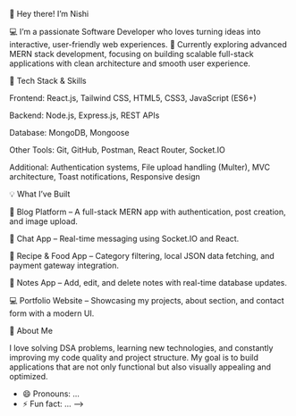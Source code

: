 👋 Hey there! I’m Nishi

💻 I’m a passionate Software Developer who loves turning ideas into interactive, user-friendly web experiences.
🌱 Currently exploring advanced MERN stack development, focusing on building scalable full-stack applications with clean architecture and smooth user experience.

🚀 Tech Stack & Skills

Frontend: React.js, Tailwind CSS, HTML5, CSS3, JavaScript (ES6+)

Backend: Node.js, Express.js, REST APIs

Database: MongoDB, Mongoose

Other Tools: Git, GitHub, Postman, React Router, Socket.IO

Additional: Authentication systems, File upload handling (Multer), MVC architecture, Toast notifications, Responsive design

💡 What I’ve Built

📝 Blog Platform – A full-stack MERN app with authentication, post creation, and image upload.

💬 Chat App – Real-time messaging using Socket.IO and React.

🍔 Recipe & Food App – Category filtering, local JSON data fetching, and payment gateway integration.

🧾 Notes App – Add, edit, and delete notes with real-time database updates.

💻 Portfolio Website – Showcasing my projects, about section, and contact form with a modern UI.

🌟 About Me

I love solving DSA problems, learning new technologies, and constantly improving my code quality and project structure.
My goal is to build applications that are not only functional but also visually appealing and optimized.
- 😄 Pronouns: ...
- ⚡ Fun fact: ...
-->
